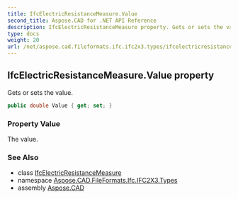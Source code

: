 ```yaml
---
title: IfcElectricResistanceMeasure.Value
second_title: Aspose.CAD for .NET API Reference
description: IfcElectricResistanceMeasure property. Gets or sets the value
type: docs
weight: 20
url: /net/aspose.cad.fileformats.ifc.ifc2x3.types/ifcelectricresistancemeasure/value/
---
```

## IfcElectricResistanceMeasure.Value property

Gets or sets the value.

```csharp
public double Value { get; set; }
```

### Property Value

The value.

### See Also

* class [IfcElectricResistanceMeasure](../)
* namespace [Aspose.CAD.FileFormats.Ifc.IFC2X3.Types](../../ifcelectricresistancemeasure/)
* assembly [Aspose.CAD](../../../)



